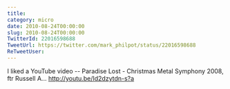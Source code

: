 ```yaml
---
title: 
category: micro
date: 2010-08-24T00:00:00
slug: 2010-08-24T00:00:00
TwitterId: 22016598688
TweetUrl: https://twitter.com/mark_philpot/status/22016598688
ReTweetUser: 
---
```


I liked a YouTube video -- Paradise Lost - Christmas Metal Symphony 2008, ftr Russell A... http://youtu.be/Id2dzytdn-s?a